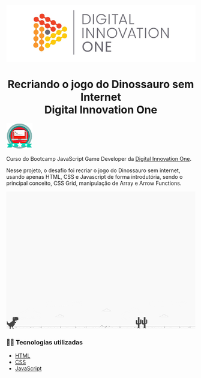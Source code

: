 <!--Banner session-->
<p align="center">
  <img src="./img/banner.png" alt="DIO" title="Digital Innovation One">
</p>

<!--About session-->
<h1 align="center">Recriando o jogo do Dinossauro sem Internet<br>Digital Innovation One</h1>

<img src="./img/badge.png" title="Badge" width="70" height="70">

Curso do Bootcamp JavaScript Game Developer da [Digital Innovation One](https://digitalinnovation.one/).

Nesse projeto, o desafio foi recriar o jogo do Dinossauro sem internet, usando apenas HTML, CSS e Javascript de forma introdutória, sendo o principal conceito, CSS Grid, manipulação de Array e Arrow Functions.

<p align="center"><img src="./img/projeto.png" title="Jogo Dinossauro - DIO"></p>

<h3>👨‍💻 Tecnologias utilizadas</h3>

- [HTML](https://www.w3schools.com/html/)
- [CSS](https://developer.mozilla.org/pt-BR/docs/Web/CSS)
- [JavaScript](https://developer.mozilla.org/en-US/docs/Web/JavaScript)

